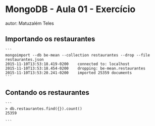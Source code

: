 # MongoDB - Aula 01 - Exercício
autor: Matuzalém Teles

## Importando os restaurantes

    ```
    mongoimport --db be-mean --collection restaurantes --drop --file restaurantes.json
    2015-11-10T13:53:18.419-0200    connected to: localhost
    2015-11-10T13:53:18.454-0200    dropping: be-mean.restaurantes
    2015-11-10T13:53:20.241-0200    imported 25359 documents
    ```

## Contando os restaurantes

    ```
    > db.restaurantes.find({}).count()
    25359

    ```